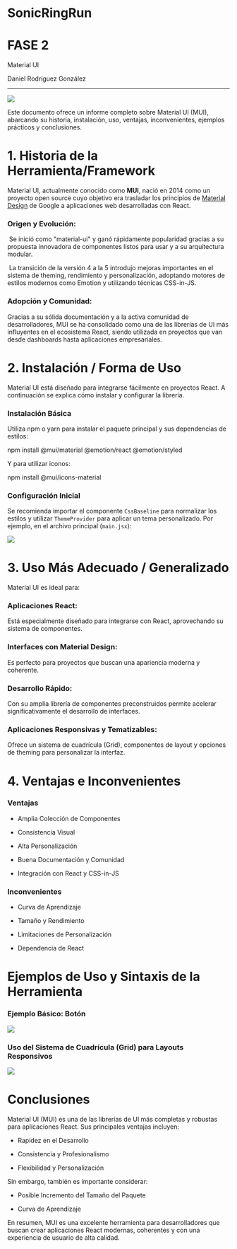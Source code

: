 # SonicRingRun

# FASE 2
Material UI

Daniel Rodríguez González

* * * * *

![](https://lh7-rt.googleusercontent.com/docsz/AD_4nXcCb7qEz-XUP3BpAK8ZIPkobAcUBrPwEtN3dt3Fz-o4CZY2XSGypJf-QMZ8OTQPWK5yCS6ma3Pahw8K_yrB4kUmcB1XX9sMHQHTiR7yJ9H3smDz8mTNLFnNrHLQ0WH45SrTKpfp?key=RFmgSXqFm1cevPFGde08CbG4)

Este documento ofrece un informe completo sobre Material UI (MUI), abarcando su historia, instalación, uso, ventajas, inconvenientes, ejemplos prácticos y conclusiones.

1\. Historia de la Herramienta/Framework
========================================

Material UI, actualmente conocido como **MUI**, nació en 2014 como un proyecto open source cuyo objetivo era trasladar los principios de [Material Design](https://material.io/) de Google a aplicaciones web desarrolladas con React.

### Origen y Evolución:

 Se inició como "material-ui" y ganó rápidamente popularidad gracias a su propuesta innovadora de componentes listos para usar y a su arquitectura modular.

 La transición de la versión 4 a la 5 introdujo mejoras importantes en el sistema de theming, rendimiento y personalización, adoptando motores de estilos modernos como Emotion y utilizando técnicas CSS-in-JS.

### Adopción y Comunidad:

Gracias a su sólida documentación y a la activa comunidad de desarrolladores, MUI se ha consolidado como una de las librerías de UI más influyentes en el ecosistema React, siendo utilizada en proyectos que van desde dashboards hasta aplicaciones empresariales.

2\. Instalación / Forma de Uso
==============================

Material UI está diseñado para integrarse fácilmente en proyectos React. A continuación se explica cómo instalar y configurar la librería.

### Instalación Básica

Utiliza npm o yarn para instalar el paquete principal y sus dependencias de estilos:

npm install @mui/material @emotion/react @emotion/styled

Y para utilizar iconos:

npm install @mui/icons-material

### Configuración Inicial

Se recomienda importar el componente `CssBaseline` para normalizar los estilos y utilizar `ThemeProvider` para aplicar un tema personalizado. Por ejemplo, en el archivo principal (`main.jsx`):

![](https://lh7-rt.googleusercontent.com/docsz/AD_4nXdIOiU7Y-CRywi_mBY8rjwmbBzbu2KNkc9QAliI8ju_uTvDVXcgZLclkIAEJ6UFKi8JspHpYlmJlkkhpDSL8q4LKERlwGTr4sGBdRNUu5elPpAgg1IUnMKjQTAV1Tx3hDwiTHrAIg?key=RFmgSXqFm1cevPFGde08CbG4)

3\. Uso Más Adecuado / Generalizado
===================================

Material UI es ideal para:

### Aplicaciones React:

Está especialmente diseñado para integrarse con React, aprovechando su sistema de componentes.

### Interfaces con Material Design:

Es perfecto para proyectos que buscan una apariencia moderna y coherente.

### Desarrollo Rápido:

Con su amplia librería de componentes preconstruidos permite acelerar significativamente el desarrollo de interfaces.

### Aplicaciones Responsivas y Tematizables:

Ofrece un sistema de cuadrícula (Grid), componentes de layout y opciones de theming para personalizar la interfaz.

4\. Ventajas e Inconvenientes
=============================

### Ventajas

-   Amplia Colección de Componentes

-   Consistencia Visual

-   Alta Personalización

-   Buena Documentación y Comunidad

-   Integración con React y CSS-in-JS

### Inconvenientes

-   Curva de Aprendizaje

-   Tamaño y Rendimiento

-   Limitaciones de Personalización

-   Dependencia de React

Ejemplos de Uso y Sintaxis de la Herramienta
============================================

### Ejemplo Básico: Botón

![](https://lh7-rt.googleusercontent.com/docsz/AD_4nXfNM78LAF6JW42G9d7iesCPX1bVMCqCbdJsplJrSCZ8Zc6lEsgp5a04FErJ31BkaaqZW0IN0FlrSi2h-3zFGAeZIclYQPcI6CASgZv3atsJd7qLQ7iPZgjKCPy4EkrhkVpKOZPBAA?key=RFmgSXqFm1cevPFGde08CbG4)

### Uso del Sistema de Cuadrícula (Grid) para Layouts Responsivos

![](https://lh7-rt.googleusercontent.com/docsz/AD_4nXfAxKduusAxmfw-jsClE-CkRmvWj557rtawneaKx6XFNZjXiKSHuk3Waj3OEqw3m9nEho4tacEFoQFUX_27Y2k9Jz79QvoexhHAc5Ra9jTOlWm9SV7FPPA-vEk9jMF-4kygEHhCHQ?key=RFmgSXqFm1cevPFGde08CbG4)

Conclusiones
============

Material UI (MUI) es una de las librerías de UI más completas y robustas para aplicaciones React. Sus principales ventajas incluyen:

-   Rapidez en el Desarrollo

-   Consistencia y Profesionalismo

-   Flexibilidad y Personalización

Sin embargo, también es importante considerar:

-   Posible Incremento del Tamaño del Paquete

-   Curva de Aprendizaje

En resumen, MUI es una excelente herramienta para desarrolladores que buscan crear aplicaciones React modernas, coherentes y con una experiencia de usuario de alta calidad.
